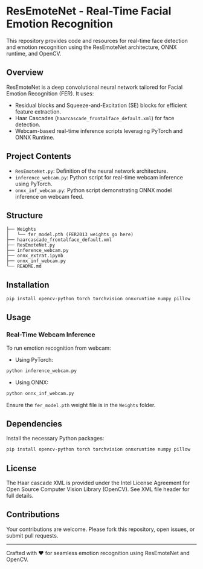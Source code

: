 # ResEmoteNet - Real-Time Facial Emotion Recognition

This repository provides code and resources for real-time face detection and emotion recognition using the ResEmoteNet architecture, ONNX runtime, and OpenCV.

## Overview
ResEmoteNet is a deep convolutional neural network tailored for Facial Emotion Recognition (FER). It uses:
- Residual blocks and Squeeze-and-Excitation (SE) blocks for efficient feature extraction.
- Haar Cascades (`haarcascade_frontalface_default.xml`) for face detection.
- Webcam-based real-time inference scripts leveraging PyTorch and ONNX Runtime.

## Project Contents
- `ResEmoteNet.py`: Definition of the neural network architecture.
- `inference_webcam.py`: Python script for real-time webcam inference using PyTorch.
- `onnx_inf_webcam.py`: Python script demonstrating ONNX model inference on webcam feed.

## Structure
```
├── Weights
│   └── fer_model.pth (FER2013 weights go here)
├── haarcascade_frontalface_default.xml
├── ResEmoteNet.py
├── inference_webcam.py
├── onnx_extrat.ipynb
├── onnx_inf_webcam.py
└── README.md
```

## Installation
```bash
pip install opencv-python torch torchvision onnxruntime numpy pillow
```

## Usage
### Real-Time Webcam Inference
To run emotion recognition from webcam:

- Using PyTorch:
```bash
python inference_webcam.py
```

- Using ONNX:
```bash
python onnx_inf_webcam.py
```

Ensure the `fer_model.pth` weight file is in the `Weights` folder.

## Dependencies
Install the necessary Python packages:
```bash
pip install opencv-python torch torchvision onnxruntime numpy pillow
```

## License
The Haar cascade XML is provided under the Intel License Agreement for Open Source Computer Vision Library (OpenCV). See XML file header for full details.

## Contributions
Your contributions are welcome. Please fork this repository, open issues, or submit pull requests.

---

Crafted with ♥ for seamless emotion recognition using ResEmoteNet and OpenCV.

